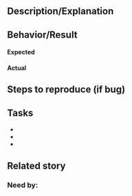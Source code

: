 ## Description/Explanation

## Behavior/Result
  #### Expected
  
  #### Actual

## Steps to reproduce (if bug) 

## Tasks
  -
  -
  -
 
## Related story

### Need by:
 
